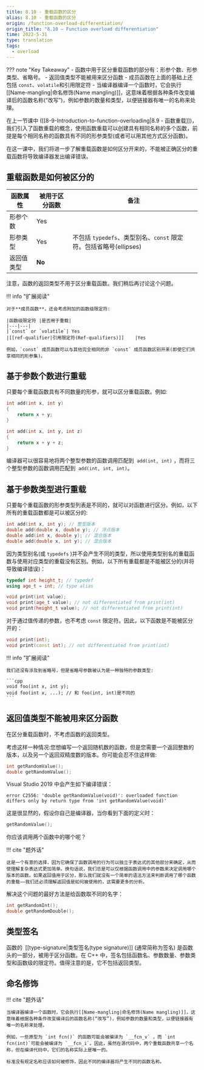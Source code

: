 ```yaml
---
title: 8.10 - 重载函数的区分
alias: 8.10 - 重载函数的区分
origin: /function-overload-differentiation/
origin_title: "8.10 — Function overload differentiation"
time: 2022-5-31
type: translation
tags:
  - overload
---
```


??? note "Key Takeaway" - 函数中用于区分重载函数的部分有：形参个数、形参类型、省略号。 - 返回值类型不能被用来区分函数 - 成员函数在上面的基础上还包括 `const`、`volatile`和引用限定符 - 当编译器编译一个函数时，它会执行[[Name-mangling|命名修饰(Name mangling)]]，这意味着根据各种条件改变编译后的函数名称(“改写”)，例如参数的数量和类型，以便链接器有唯一的名称来处理。

在上一节课中 ([[8-9-Introduction-to-function-overloading|8.9 - 函数重载]])， 我们引入了函数重载的概念，使用函数重载可以创建具有相同名称的多个函数，前提是每个相同名称的函数具有不同的形参类型(或者可以用其他方式区分函数)。

在这一课中，我们将进一步了解重载函数是如何区分开来的，不能被正确区分的重载函数将导致编译器发出编译错误。

## 重载函数是如何被区分的

| 函数属性   | 被用于区分函数 | 备注                                                              |
| ---------- | -------------- | ----------------------------------------------------------------- |
| 形参个数   | Yes            |
| 形参类型   | Yes            | 不包括 `typedefs`、类型别名、`const` 限定符。包括省略号(ellipses) |
| 返回值类型 | **No**         |

注意，函数的返回类型不用于区分重载函数。我们稍后再讨论这个问题。

!!! info "扩展阅读"

    对于**成员函数**，还会考虑附加的函数级限定符:

    |函数级限定符	|是否用于重载|
    |---|---|
    |`const` or `volatile`|	Yes
    |[[ref-qualifier|引用限定符(Ref-qualifiers)]]	|Yes

    例如，`const` 成员函数可以与其他完全相同的非 `const` 成员函数区别开来(即使它们共享相同的形参集)。

## 基于参数个数进行重载

只要每个重载函数具有不同数量的形参，就可以区分重载函数。例如:

```cpp
int add(int x, int y)
{
    return x + y;
}

int add(int x, int y, int z)
{
    return x + y + z;
}
```

编译器可以很容易地将两个整型参数的函数调用匹配到  `add(int, int)` ，而将三个整型参数的函数调用匹配到  `add(int, int, int)`。

## 基于参数类型进行重载

只要每个重载函数的形参类型列表是不同的，就可以对函数进行区分。例如，以下所有的重载函数都是可以被区分的:

```cpp
int add(int x, int y); // 整型版本
double add(double x, double y); // 浮点版本
double add(int x, double y); // 混合版本
double add(double x, int y); // 混合版本
```

因为类型别名(或 `typedefs` )并不会产生不同的类型，所以使用类型别名的重载函数与使用对应类型的重载没有区别。例如，以下所有重载都是不能被区分的(并将导致编译错误)：

```cpp
typedef int height_t; // typedef
using age_t = int; // type alias

void print(int value);
void print(age_t value); // not differentiated from print(int)
void print(height_t value); // not differentiated from print(int)
```

对于通过值传递的参数，也不考虑 `const` 限定符。因此，以下函数是不能被区分开的：

```cpp
void print(int);
void print(const int); // not differentiated from print(int)
```

!!! info "扩展阅读"

    我们还没有涉及到省略号，但是省略号参数被认为是一种独特的参数类型:

    ```cpp
    void foo(int x, int y);
    void foo(int x, ...); // 和 foo(int, int)是不同的
    ```

## 返回值类型不能被用来区分函数

在区分重载函数时，不考虑函数的返回类型。

考虑这样一种情况:您想编写一个返回随机数的函数，但是您需要一个返回整数的版本，以及另一个返回双精度数的版本。你可能会忍不住这样做:

```cpp
int getRandomValue();
double getRandomValue();
```

Visual Studio 2019 中会产生如下编译错误：

```
error C2556: 'double getRandomValue(void)': overloaded function differs only by return type from 'int getRandomValue(void)'
```

这是很显然的，假设你自己是编译器，当你看到下面的定义时：

```cpp
getRandomValue();
```

你应该调用两个函数中的哪个呢？

!!! cite "题外话"

    这是一个有意的选择，因为它确保了函数调用的行为可以独立于表达式的其他部分来确定，从而使理解复杂表达式更加简单。换句话说，我们总是可以仅根据函数调用中的参数来决定调用哪个版本的函数。如果返回值用于区分，那么我们就没有一个简单的语法方法来判断调用了哪个函数的重载——我们还必须理解返回值是如何被使用的，这需要更多的分析。

解决这个问题的最好方法是给函数取不同的名字：

```cpp
int getRandomInt();
double getRandomDouble();
```

## 类型签名

函数的  [[type-signature|类型签名(type signature)]] (通常简称为签名) 是函数头的一部分，被用于区分函数。在 C++ 中，签名包括函数名、参数数量、参数类型和函数级的限定符。值得注意的是，它不包括返回类型。

## 命名修饰

!!! cite "题外话"

    当编译器编译一个函数时，它会执行[[Name-mangling|命名修饰(Name mangling)]]，这意味着根据各种条件改变编译后的函数名称(“改写”)，例如参数的数量和类型，以便链接器有唯一的名称来处理。

    例如，一些原型为 `int fcn()` 的函数可能会被编译为 `__fcn_v` ，而 `int fcn(int)`可能会被编译为 `__fcn_i`。因此，虽然在源代码中，两个重载函数共享一个名称，但在编译代码中，它们的名称实际上是唯一的。

    标准没有规定名称应该如何被修饰，因此不同的编译器将产生不同的函数名称。
